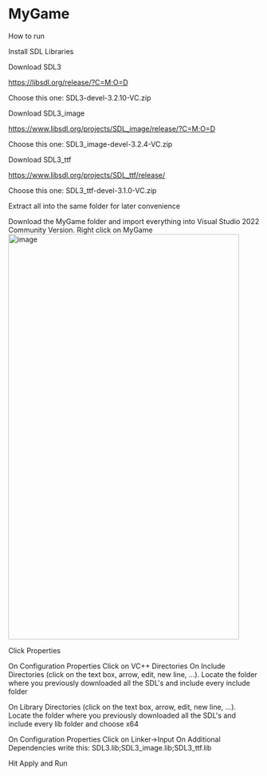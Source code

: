 # MyGame
How to run

Install SDL Libraries

Download SDL3

https://libsdl.org/release/?C=M;O=D

Choose this one: SDL3-devel-3.2.10-VC.zip

Download SDL3_image

https://www.libsdl.org/projects/SDL_image/release/?C=M;O=D

Choose this one: SDL3_image-devel-3.2.4-VC.zip

Download SDL3_ttf

https://www.libsdl.org/projects/SDL_ttf/release/

Choose this one: SDL3_ttf-devel-3.1.0-VC.zip

Extract all into the same folder for later convenience 

Download the MyGame folder and import everything into Visual Studio 2022 Community Version.
Right click on MyGame
<img width="463" height="813" alt="image" src="https://github.com/user-attachments/assets/504d7088-fbc7-45bf-9a04-3b01a989b048" />

Click Properties

On Configuration Properties
Click on VC++ Directories
On Include Directories (click on the text box, arrow, edit, new line, ...).
Locate the folder where you previously downloaded all the SDL's and include every include folder

On Library Directories (click on the text box, arrow, edit, new line, ...).
Locate the folder where you previously downloaded all the SDL's and include every lib folder and choose x64

On Configuration Properties
Click on Linker->Input
On Additional Dependencies write this: SDL3.lib;SDL3_image.lib;SDL3_ttf.lib

Hit Apply and Run

